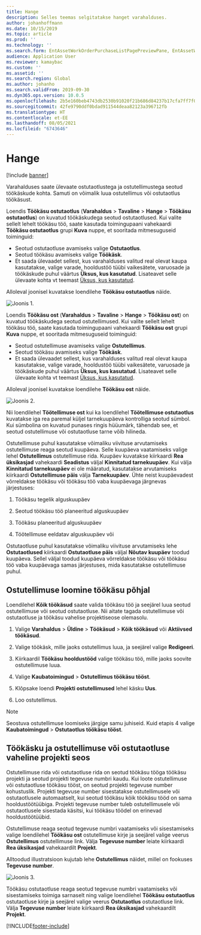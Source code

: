 ```yaml
---
title: Hange
description: Selles teemas selgitatakse hanget varahalduses.
author: johanhoffmann
ms.date: 10/15/2019
ms.topic: article
ms.prod: ''
ms.technology: ''
ms.search.form: EntAssetWorkOrderPurchaseListPagePreviewPane, EntAssetWorkOrderPurchaseListPage, EntAssetWorkOrderPurchaseLineAmountInfoPart, EntAssetWorkOrderPurchReqListPage
audience: Application User
ms.reviewer: kamaybac
ms.custom: ''
ms.assetid: ''
ms.search.region: Global
ms.author: johanho
ms.search.validFrom: 2019-09-30
ms.dyn365.ops.version: 10.0.5
ms.openlocfilehash: 2b5e160beb4743db2530b91020f21b686d84237b17cfa7ff7f0cc1da97695d08
ms.sourcegitcommit: 42fe9790ddf0bdad911544deaa82123a396712fb
ms.translationtype: HT
ms.contentlocale: et-EE
ms.lasthandoff: 08/05/2021
ms.locfileid: "6743646"
---
```

# <a name="procurement"></a>Hange

[!include [banner](../../includes/banner.md)]

Varahalduses saate ülevaate ostutaotlustega ja ostutellimustega seotud töökäskude kohta. Samuti on võimalik luua ostutellimus või ostutaotlus töökäsust.

Loendis **Töökäsu ostutaotlus** (**Varahaldus** > **Tavaline** > **Hange** > **Töökäsu ostutaotlus**) on kuvatud töökäskudega seotud ostutaotlused. Kui valite sellelt lehelt töökäsu töö, saate kasutada toimingupaani vahekaardi **Töökäsu ostutaotlus** grupi **Kuva** nuppe, et sooritada mitmesuguseid toiminguid:

- Seotud ostutaotluse avamiseks valige **Ostutaotlus**. 
- Seotud töökäsu avamiseks valige **Töökäsk**.
- Et saada ülevaadet sellest, kus varahalduses valitud real olevat kaupa kasutatakse, valige varade, hooldustöö tüübi vaikesätete, varuosade ja töökäskude puhul väärtus **Üksus, kus kasutatud**. Lisateavet selle ülevaate kohta vt teemast [Üksus, kus kasutatud](../controlling-and-reporting/item-where-used.md).

Alloleval joonisel kuvatakse loendilehe **Töökäsu ostutaotlus** näide.

![Joonis 1.](media/08-work-orders.png)


Loendis **Töökäsu ost** (**Varahaldus** > **Tavaline** > **Hange** > **Töökäsu ost**) on kuvatud töökäskudega seotud ostutellimused. Kui valite sellelt lehelt töökäsu töö, saate kasutada toimingupaani vahekaardi **Töökäsu ost** grupi **Kuva** nuppe, et sooritada mitmesuguseid toiminguid:

- Seotud ostutellimuse avamiseks valige **Ostutellimus**. 
- Seotud töökäsu avamiseks valige **Töökäsk**.
- Et saada ülevaadet sellest, kus varahalduses valitud real olevat kaupa kasutatakse, valige varade, hooldustöö tüübi vaikesätete, varuosade ja töökäskude puhul väärtus **Üksus, kus kasutatud**. Lisateavet selle ülevaate kohta vt teemast [Üksus, kus kasutatud](../controlling-and-reporting/item-where-used.md).

Alloleval joonisel kuvatakse loendilehe **Töökäsu ost** näide.

![Joonis 2.](media/09-work-orders.png)


Nii loendilehel **Töötellimuse ost** kui ka loendilehel **Töötellimuse ostutaotlus** kuvatakse iga rea paremal küljel tarnekuupäeva kontrolliga seotud sümbol. Kui sümbolina on kuvatud punases ringis hüüumärk, tähendab see, et seotud ostutellimuse või ostutaotluse tarne võib hilineda.

Ostutellimuse puhul kasutatakse võimaliku viivituse arvutamiseks ostutellimuse reaga seotud kuupäeva. Selle kuupäeva vaatamiseks valige lehel **Ostutellimus** ostutellimuse rida. Kuupäev kuvatakse kiirkaardi **Rea üksikasjad** vahekaardi **Seadistus** väljal **Kinnitatud tarnekuupäev**. Kui välja **Kinnitatud tarnekuupäev** ei ole määratud, kasutatakse arvutamiseks kiirkaardi **Ostutellimuse päis** välja **Tarnekuupäev**. Ühte neist kuupäevadest võrreldakse töökäsu või töökäsu töö vaba kuupäevaga järgnevas järjestuses:

1. Töökäsu tegelik alguskuupäev  

2. Seotud töökäsu töö planeeritud alguskuupäev 

3. Töökäsu planeeritud alguskuupäev 

4. Töötellimuse eeldatav alguskuupäev või 

Ostutaotluse puhul kasutatakse võimaliku viivituse arvutamiseks lehe **Ostutaotlused** kiirkaardi **Ostutaotluse päis** väljal **Nõutav kuupäev** toodud kuupäeva. Sellel väljal toodud kuupäeva võrreldakse töökäsu või töökäsu töö vaba kuupäevaga samas järjestuses, mida kasutatakse ostutellimuse puhul.


## <a name="create-a-purchase-order-from-a-work-order"></a>Ostutellimuse loomine töökäsu põhjal

Loendilehel **Kõik töökäsud** saate valida töökäsu töö ja seejärel luua seotud ostutellimuse või seotud ostutaotluse. Nii aitate tagada ostutellimuse või ostutaotluse ja töökäsu vahelise projektiseose olemasolu.

1. Valige **Varahaldus** > **Üldine** > **Töökäsud** > **Kõik töökäsud** või **Aktiivsed töökäsud**.

2. Valige töökäsk, mille jaoks ostutellimus luua, ja seejärel valige **Redigeeri**.

3. Kiirkaardil **Töökäsu hooldustööd** valige töökäsu töö, mille jaoks soovite ostutellimuse luua.

4. Valige **Kaubatoimingud** > **Ostutellimus töökäsu tööst**.

5. Klõpsake loendi **Projekti ostutellimused** lehel käsku **Uus**.

6. Loo ostutellimus.

>[!NOTE]
>Seostuva ostutellimuse loomiseks järgige samu juhiseid. Kuid etapis 4 valige **Kaubatoimingud** > **Ostutaotlus töökäsu tööst**.


## <a name="project-relation-between-work-order-and-purchase-order-or-purchase-requisition"></a>Töökäsku ja ostutellimuse või ostutaotluse vaheline projekti seos

Ostutellimuse rida või ostutaotluse rida on seotud töökäsu tööga töökäsu projekti ja seotud projekti tegevuse numbri kaudu. Kui loote ostutellimuse või ostutaotluse töökäsu tööst, on seotud projekti tegevuse number kohustuslik. Projekti tegevuse number sisestatakse ostutellimusele või ostutaotlusele automaatselt, kui seotud töökäsu kõik töökäsu tööd on sama hooldustöötüübiga. Projekti tegevuse number tuleb ostutellimusele või ostutaotlusele sisestada käsitsi, kui töökäsu töödel on erinevad hooldustöötüübid.

Ostutellimuse reaga seotud tegevuse numbri vaatamiseks või sisestamiseks valige loendilehel **Töökäsu ost** ostutellimuse kirje ja seejärel valige veerus **Ostutellimus** ostutellimuse link. Välja **Tegevuse number** leiate kiirkaardi **Rea üksikasjad** vahekaardilt **Projekt**.

Alltoodud illustratsioon kujutab lehe **Ostutellimus** näidet, millel on fookuses **Tegevuse number**.

![Joonis 3.](media/10-work-orders.png)

Töökäsu ostutaotluse reaga seotud tegevuse numbri vaatamiseks või sisestamiseks toimiga sarnaselt ning valige loendilehel **Töökäsu ostutaotlus** ostutaotluse kirje ja seejärel valige veerus **Ostutaotlus** ostutaotluse link. Välja **Tegevuse number** leiate kiirkaardi **Rea üksikasjad** vahekaardilt **Projekt**.



[!INCLUDE[footer-include](../../../includes/footer-banner.md)]